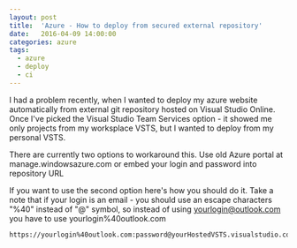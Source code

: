 ```yaml
---
layout: post
title:  'Azure - How to deploy from secured external repository'
date:   2016-04-09 14:00:00
categories: azure
tags:
  - azure
  - deploy
  - ci
---
```

I had a problem recently, when I wanted to deploy my azure website automatically from external git repository hosted on Visual Studio Online. Once I've picked the Visual Studio Team Services option - it showed me only projects from my worksplace VSTS, but I wanted to deploy from my personal VSTS.


There are currently two options to workaround this.
Use old Azure portal at manage.windowsazure.com or embed your login and password into repository URL


If you want to use the second option here's how you should do it.
Take a note that if your login is an email - you should use an escape characters "%40" instead of "@" symbol,
so instead of using yourlogin@outlook.com you have to use yourlogin%40outlook.com

```
https://yourlogin%40outlook.com:password@yourHostedVSTS.visualstudio.com/DefaultCollection/YourProjectName/
```
